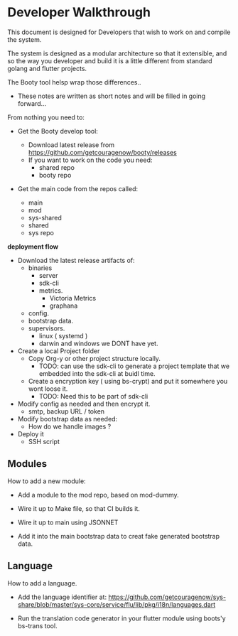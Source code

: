 # Developer Walkthrough

This document is designed for Developers that wish to work on and compile the system.

The system is designed as a modular architecture so that it extensible, and so the way you developer and build it is a little different from standard golang and flutter projects.

The Booty tool helsp wrap those differences..

* These notes are written as short notes and will be filled in going forward...

From nothing you need to:

- Get the Booty develop tool:
	- Download latest release from https://github.com/getcouragenow/booty/releases
	- If you want to work on the code you need:
		- shared repo
		- booty repo

- Get the main code from the repos called:
	- main 
	- mod
	- sys-shared
	- shared
	- sys repo


**deployment flow**
- Download the latest release artifacts of:
	- binaries
		- server
		- sdk-cli
		- metrics.
			- Victoria Metrics
			- graphana
	- config.
	- bootstrap data.
	- supervisors.
		- linux ( systemd )
		- darwin and windows we DONT have yet.
- Create a local Project folder
	- Copy Org-y or other project structure locally.
		- TODO: can use the sdk-cli to generate a project template that we embedded into the sdk-cli at buidl time.
	- Create a encryption key ( using bs-crypt)  and put it somewhere you wont loose it.
		- TODO: Need this to be part of sdk-cli
- Modify config as needed and then encrypt it.
	- smtp, backup URL / token
- Modify bootstrap data as needed:
	- How do we handle images ?
- Deploy it
	- SSH script

## Modules

How to add a new module:

- Add a module to the mod repo, based on mod-dummy.

- Wire it up to Make file, so that CI builds it.

- Wire it up to main using JSONNET

- Add it into the main bootstrap data to creat fake generated bootstrap data.

## Language

How to add a language.

- Add the language identifier at: https://github.com/getcouragenow/sys-share/blob/master/sys-core/service/flu/lib/pkg/i18n/languages.dart

- Run the translation code generator in your flutter module using boots'y bs-trans tool.






